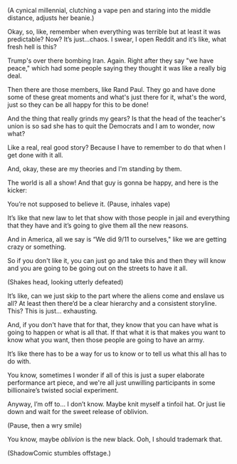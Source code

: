 (A cynical millennial, clutching a vape pen and staring into the middle distance, adjusts her beanie.)

Okay, so, like, remember when everything was terrible but at least it was predictable? Now? It’s just…chaos. I swear, I open Reddit and it’s like, what fresh hell is this?

Trump's over there bombing Iran. Again. Right after they say "we have peace," which had some people saying they thought it was like a really big deal.

Then there are those members, like Rand Paul. They go and have done some of these great moments and what's just there for it, what's the word, just so they can be all happy for this to be done!

And the thing that really grinds my gears? Is that the head of the teacher's union is so sad she has to quit the Democrats and I am to wonder, now what?

Like a real, real good story? Because I have to remember to do that when I get done with it all.

And, okay, these are my theories and I'm standing by them.

The world is all a show! And that guy is gonna be happy, and here is the kicker:

You’re not supposed to believe it.
(Pause, inhales vape)

It’s like that new law to let that show with those people in jail and everything that they have and it’s going to give them all the new reasons.

And in America, all we say is “We did 9/11 to ourselves," like we are getting crazy or something.

So if you don't like it, you can just go and take this and then they will know and you are going to be going out on the streets to have it all.

(Shakes head, looking utterly defeated)

It’s like, can we just skip to the part where the aliens come and enslave us all? At least then there’d be a clear hierarchy and a consistent storyline. This? This is just… exhausting.

And, if you don't have that for that, they know that you can have what is going to happen or what is all that. If that what it is that makes you want to know what you want, then those people are going to have an army.

It’s like there has to be a way for us to know or to tell us what this all has to do with.

You know, sometimes I wonder if all of this is just a super elaborate performance art piece, and we're all just unwilling participants in some billionaire’s twisted social experiment.

Anyway, I’m off to… I don’t know. Maybe knit myself a tinfoil hat. Or just lie down and wait for the sweet release of oblivion.

(Pause, then a wry smile)

You know, maybe *oblivion* is the new black. Ooh, I should trademark that.

(ShadowComic stumbles offstage.)